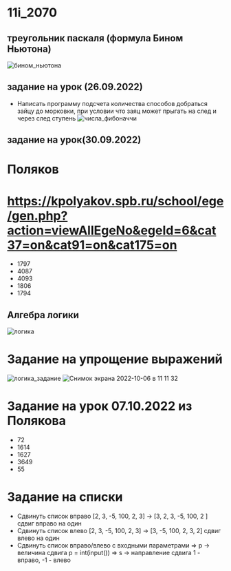# 11i_2070

## треугольник паскаля (формула Бином Ньютона)
![бином_ньютона](https://user-images.githubusercontent.com/90249513/192216607-9ebed699-bfca-4fb1-94ac-37a5a268d807.png)

## задание на урок (26.09.2022)
+ Написать программу подсчета количества способов добраться зайцу до морковки, при условии что заяц может прыгать на след и через след ступень
![числа_фибоначчи](https://user-images.githubusercontent.com/90249513/192216626-051620a2-a604-420f-a3c9-fdf309338d8c.png)

## задание на урок(30.09.2022)
# Поляков
# https://kpolyakov.spb.ru/school/ege/gen.php?action=viewAllEgeNo&egeId=6&cat37=on&cat91=on&cat175=on
+ 1797
+ 4087
+ 4093
+ 1806
+ 1794

## Алгебра логики
![логика](https://user-images.githubusercontent.com/90249513/193522231-aa08dd49-3c8e-4693-a368-853bf3345fe1.jpeg)

# Задание на упрощение выражений

![логика_задание](https://user-images.githubusercontent.com/90249513/193532882-a53aa096-fb7f-4c0d-9b6f-442c2228b5fa.png)
![Снимок экрана 2022-10-06 в 11 11 32](https://user-images.githubusercontent.com/90249513/194258869-31757c26-f71d-4a2a-b77a-6e6b8e4b4b59.png)

# Задание на урок 07.10.2022 из Полякова
+ 72
+ 1614
+ 1627
+ 3649
+ 55

# Задание на списки
+ Сдвинуть список вправо [2, 3, -5, 100, 2, 3] -> [3, 2, 3, -5, 100, 2 ] сдвиг вправо на один
+ Сдвинуть список влево [2, 3, -5, 100, 2, 3] -> [3, -5, 100, 2, 3, 2] сдвиг влево на один
+ Сдвинуть список вправо/влево с входными параметрами
=> p -> величина сдвига p = int(input())
=> s -> направление сдвига 1 - вправо, -1 - влево

